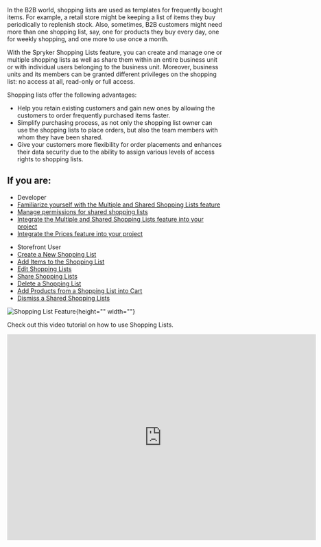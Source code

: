 In the B2B world, shopping lists are used as templates for frequently bought items. For example, a retail store might be keeping a list of items they buy periodically to replenish stock. Also, sometimes, B2B customers might need more than one shopping list, say, one for products they buy every day, one for weekly shopping, and one more to use once a month.

With the Spryker Shopping Lists feature, you can create and manage one or multiple shopping lists as well as share them within an entire business unit or with individual users belonging to the business unit. Moreover, business units and its members can be granted different privileges on the shopping list: no access at all, read-only or full access.

Shopping lists offer the following advantages:

* Help you retain existing customers and gain new ones by allowing the customers to order frequently purchased items faster. 
* Simplify purchasing process, as not only the shopping list owner can use the shopping lists to place orders, but also the team members with whom they have been shared. 
* Give your customers more flexibility for order placements and enhances their data security due to the ability to assign various levels of access rights to shopping lists.

## If you are:

<div class="mr-container">
    <div class="mr-list-container">
        <!-- col1 -->
        <div class="mr-col">
            <ul class="mr-list mr-list-green">
                <li class="mr-title">Developer</li>
                <li><a href="https://documentation.spryker.com/docs/multiple-shared-shopping-lists-overview-201907" class="mr-link">Familiarize yourself with the Multiple and Shared Shopping Lists feature</a></li>
                <li><a href="https://documentation.spryker.com/docs/multiple-shared-shopping-lists-overview-201907#permissions-management-for-shared-shopping-lists" class="mr-link">Manage permissions for shared shopping lists</a></li>
                 <li><a href="https://documentation.spryker.com/docs/shopping-lists-feature-integration-201907" class="mr-link">Integrate the Multiple and Shared Shopping Lists feature into your project</a></li>
                 <li><a href="https://documentation.spryker.com/docs/prices-feature-integration-201907" class="mr-link">Integrate the Prices feature into your project</a></li>
            </ul>
        </div>
         <!-- col3 -->
        <div class="mr-col">
            <ul class="mr-list mr-list-red">
                <li class="mr-title">Storefront User</li>
                <li><a href="https://documentation.spryker.com/docs/shopping-lists-shop-guide#creating-a-new-shopping-list" class="mr-link">Create a New Shopping List</a></li>
                <li><a href="https://documentation.spryker.com/docs/shopping-lists-shop-guide#adding-items-to-the-shopping-list" class="mr-link">Add Items to the Shopping List</a></li>
                <li><a href="https://documentation.spryker.com/docs/shopping-lists-shop-guide#editing-shopping-lists" class="mr-link">Edit Shopping Lists</a></li>
                <li><a href="https://documentation.spryker.com/docs/shopping-lists-shop-guide#sharing-shopping-lists" class="mr-link">Share Shopping Lists</a></li>
                <li><a href="https://documentation.spryker.com/docs/shopping-lists-shop-guide#deleting-a-shopping-list" class="mr-link">Delete a Shopping List</a></li>
                   <li><a href="https://documentation.spryker.com/docs/shopping-lists-shop-guide#adding-products-from-a-shopping-list-into-cart" class="mr-link">Add Products from a Shopping List into Cart</a></li>
                   <li><a href="https://documentation.spryker.com/docs/shopping-lists-shop-guide#dismissing-shared-shopping-lists" class="mr-link">Dismiss a Shared Shopping Lists</a></li>
            </ul>
        </div>
    </div>
</div>

![Shopping List Feature](https://spryker.s3.eu-central-1.amazonaws.com/docs/Features/Shopping+List/Multiple+and+Shared+Shopping+Lists/shopping-lists-multiple.png){height="" width=""}

Check out this video tutorial on how to use Shopping Lists.
<iframe src="https://fast.wistia.net/embed/iframe/zk32pr3lgt" title="How to use Shopping Lists in Spryker" allowtransparency="true" frameborder="0" scrolling="no" class="wistia_embed" name="wistia_embed" allowfullscreen="0" mozallowfullscreen="0" webkitallowfullscreen="0" oallowfullscreen="0" msallowfullscreen="0" width="720" height="480"></iframe>